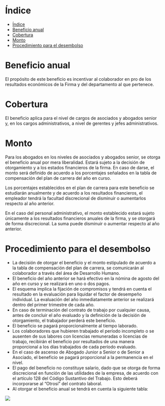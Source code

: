 # Índice
- [Índice](#%C3%ADndice)
- [Beneficio anual](#beneficio-anual)
- [Cobertura](#cobertura)
- [Monto](#monto)
- [Procedimiento para el desembolso](#procedimiento-para-el-desembolso)

# Beneficio anual

El propósito de este beneficio es incentivar al colaborador en pro de los resultados económicos de la Firma y del departamento al que pertenece.

# Cobertura

El beneficio aplica para el nivel de cargos de asociados y abogados senior y, en los cargos administrativos, a nivel de gerentes y jefes administrativos.

# Monto

Para los abogados en los niveles de asociados y abogados senior, se otorga el beneficio anual por mera liberalidad. Estará sujeto a la decisión de otorgamiento y a los estados financieros de la firma. En caso de darse, el monto será definido de acuerdo a los porcentajes señalados en la tabla de compensación del plan de carrera del año en curso.

Los porcentajes establecidos en el plan de carrera para este beneficio se estudiarán anualmente y de acuerdo a los resultados financieros, el empleador tendrá la facultad discrecional de disminuir o aumentarlos respecto al año anterior.

En el caso del personal administrativo, el monto establecido estará sujeto únicamente a los resultados financieros anuales de la firma, y se otorgará de forma discrecional. La suma puede disminuir o aumentar respecto al año anterior.

# Procedimiento para el desembolso

- La decisión de otorgar el beneficio y el monto estipulado de acuerdo a la tabla de compensación del plan de carrera, se comunicarán al colaborador a través del área de Desarrollo Humano.
- El beneficio del año anterior se hará efectivo en la nómina de agosto del año en curso y se realizará en uno o dos pagos.
- El esquema implica la fijación de compromisos y tendrá en cuenta el resultado en la evaluación para liquidar el factor de desempeño individual. La evaluación del año inmediatamente anterior se realizará dentro del primer trimestre de cada año.
- En caso de terminación del contrato de trabajo por cualquier causa, antes de concluir el año evaluado y la definición de la decisión de otorgamiento, el trabajador perderá este beneficio.
- El beneficio se pagará proporcionalmente al tiempo laborado.
- Los colaboradores que hubieren trabajado el período incompleto o se ausenten de sus labores con licencias remuneradas o licencias de trabajo, recibirán el beneficio por resultados de una manera proporcional a los días trabajados de cada período evaluado.
- En el caso de ascenso de Abogado Junior a Senior o de Senior a Asociado, el beneficio se pagará proporcional a la permanencia en el nivel.
- El pago del beneficio no constituye salario, dado que se otorga de forma discrecional en función de las utilidades de la empresa, de acuerdo con el artículo 128 del Código Sustantivo del Trabajo. Esto deberá incorporarse al “Otrosí” del contrato laboral.
- Al otorgar el beneficio anual se tendrá en cuenta la siguiente tabla:

![](-130265da-3381-4cfb-afa8-c7fbaafb6fcduntitled)